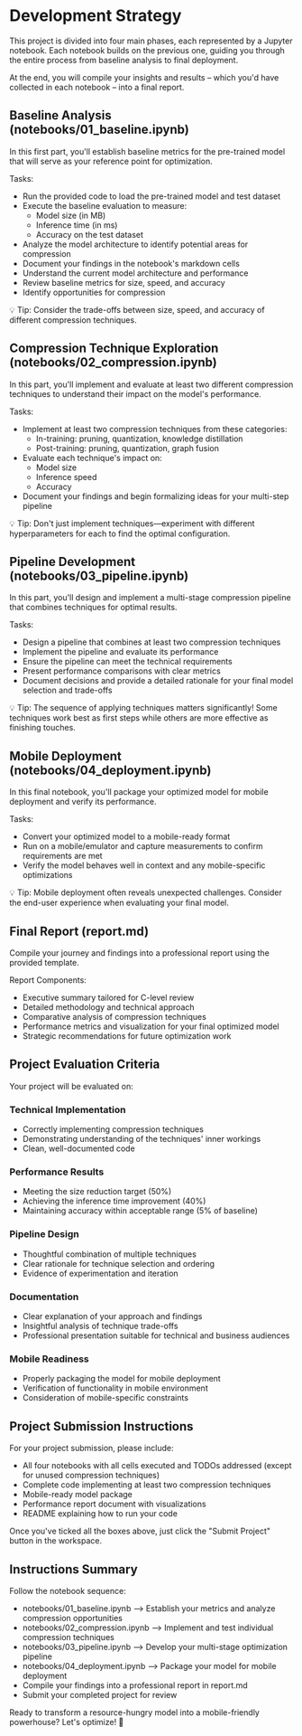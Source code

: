 # Development Strategy
This project is divided into four main phases, each represented by a Jupyter notebook. Each notebook builds on the previous one, guiding you through the entire process from baseline analysis to final deployment.

At the end, you will compile your insights and results – which you'd have collected in each notebook – into a final report.

## Baseline Analysis (notebooks/01_baseline.ipynb)

In this first part, you'll establish baseline metrics for the pre-trained model that will serve as your reference point for optimization.

Tasks:

- Run the provided code to load the pre-trained model and test dataset
- Execute the baseline evaluation to measure:
  - Model size (in MB)
  - Inference time (in ms)
  - Accuracy on the test dataset
- Analyze the model architecture to identify potential areas for compression
- Document your findings in the notebook's markdown cells
- Understand the current model architecture and performance
- Review baseline metrics for size, speed, and accuracy
- Identify opportunities for compression

💡 Tip: Consider the trade-offs between size, speed, and accuracy of different compression techniques.

## Compression Technique Exploration (notebooks/02_compression.ipynb)

In this part, you'll implement and evaluate at least two different compression techniques to understand their impact on the model's performance.

Tasks:

- Implement at least two compression techniques from these categories:
  - In-training: pruning, quantization, knowledge distillation
  - Post-training: pruning, quantization, graph fusion
- Evaluate each technique's impact on:
  - Model size
  - Inference speed
  - Accuracy
- Document your findings and begin formalizing ideas for your multi-step pipeline

💡 Tip: Don't just implement techniques—experiment with different hyperparameters for each to find the optimal configuration.

## Pipeline Development (notebooks/03_pipeline.ipynb)

In this part, you'll design and implement a multi-stage compression pipeline that combines techniques for optimal results.

Tasks:

- Design a pipeline that combines at least two compression techniques
- Implement the pipeline and evaluate its performance
- Ensure the pipeline can meet the technical requirements
- Present performance comparisons with clear metrics
- Document decisions and provide a detailed rationale for your final model selection and trade-offs

💡 Tip: The sequence of applying techniques matters significantly! Some techniques work best as first steps while others are more effective as finishing touches.

## Mobile Deployment (notebooks/04_deployment.ipynb)

In this final notebook, you'll package your optimized model for mobile deployment and verify its performance.

Tasks:

- Convert your optimized model to a mobile-ready format
- Run on a mobile/emulator and capture measurements to confirm requirements are met
- Verify the model behaves well in context and any mobile-specific optimizations

💡 Tip: Mobile deployment often reveals unexpected challenges. Consider the end-user experience when evaluating your final model.

## Final Report (report.md)

Compile your journey and findings into a professional report using the provided template.

Report Components:

- Executive summary tailored for C-level review
- Detailed methodology and technical approach
- Comparative analysis of compression techniques
- Performance metrics and visualization for your final optimized model
- Strategic recommendations for future optimization work

## Project Evaluation Criteria
Your project will be evaluated on:

### Technical Implementation
- Correctly implementing compression techniques
- Demonstrating understanding of the techniques' inner workings
- Clean, well-documented code

### Performance Results
- Meeting the size reduction target (50%)
- Achieving the inference time improvement (40%)
- Maintaining accuracy within acceptable range (5% of baseline)

### Pipeline Design
- Thoughtful combination of multiple techniques
- Clear rationale for technique selection and ordering
- Evidence of experimentation and iteration

### Documentation
- Clear explanation of your approach and findings
- Insightful analysis of technique trade-offs
- Professional presentation suitable for technical and business audiences

### Mobile Readiness
- Properly packaging the model for mobile deployment
- Verification of functionality in mobile environment
- Consideration of mobile-specific constraints

## Project Submission Instructions
For your project submission, please include:

- All four notebooks with all cells executed and TODOs addressed (except for unused compression techniques)
- Complete code implementing at least two compression techniques
- Mobile-ready model package
- Performance report document with visualizations
- README explaining how to run your code

Once you've ticked all the boxes above, just click the "Submit Project" button in the workspace.

## Instructions Summary
Follow the notebook sequence:
- notebooks/01_baseline.ipynb --> Establish your metrics and analyze compression opportunities
- notebooks/02_compression.ipynb --> Implement and test individual compression techniques
- notebooks/03_pipeline.ipynb --> Develop your multi-stage optimization pipeline
- notebooks/04_deployment.ipynb --> Package your model for mobile deployment
- Compile your findings into a professional report in report.md
- Submit your completed project for review

Ready to transform a resource-hungry model into a mobile-friendly powerhouse? Let's optimize! 🚀
